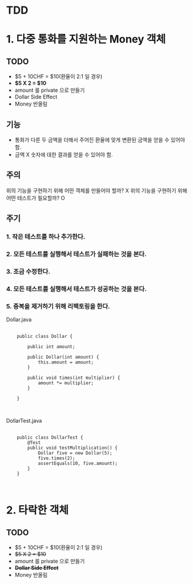 TDD
=======

# 1. 다중 통화를 지원하는 Money 객체
  ## TODO
  * $5 + 10CHF = $10(환율이 2:1 일 경우)  
  * **$5 X 2 = $10**  
  * amount 를 private 으로 만들기
  * Dollar Side Effect
  * Money 반올림
  
  ## 기능
  * 통화가 다른 두 금액을 더해서 주어진 환율에 맞게 변환된 금액을 얻을 수 있어야 함.
  * 금액 X 숫자에 대한 결과를 얻을 수 있어야 함.
  
  ## 주의
  위의 기능을 구현하기 위해 어떤 객체를 만들어야 할까? X
  위의 기능을 구현하기 위해 어떤 테스트가 필요할까? O
  
  ## 주기
  ### 1. 작은 테스트를 하나 추가한다.
  ### 2. 모든 테스트를 실행해서 테스트가 실패하는 것을 본다.
  ### 3. 조금 수정한다.
  ### 4. 모든 테스트를 실행해서 테스트가 성공하는 것을 본다.
  ### 5. 중복을 제거하기 위해 리팩토링을 한다.
  
  Dollar.java
  <pre>
    <code>
    public class Dollar {
    
        public int amount;
    
        public Dollar(int amount) {
            this.amount = amount;
        }
    
        public void times(int multiplier) {
            amount *= multiplier;
        }
        
    }
    </code>
  </pre>
  
  DollarTest.java
  <pre>
    <code>
    public class DollarTest {
        @Test
        public void testMultiplication() {
            Dollar five = new Dollar(5);
            five.times(2);
            assertEquals(10, five.amount);
        }
    }
    </code>
  </pre>
  
# 2. 타락한 객체
 ## TODO
  * $5 + 10CHF = $10(환율이 2:1 일 경우)  
  * ~~$5 X 2 = $10~~  
  * amount 를 private 으로 만들기
  * ~~**Dollar Side Effect**~~
  * Money 반올림
  
  
    